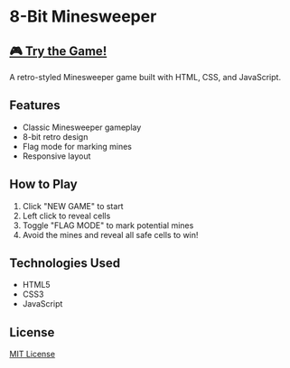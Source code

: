 # 8-Bit Minesweeper

## [🎮 Try the Game!](https://omerkalay.com/games/minesweeper/)

A retro-styled Minesweeper game built with HTML, CSS, and JavaScript.

## Features

- Classic Minesweeper gameplay
- 8-bit retro design
- Flag mode for marking mines
- Responsive layout

## How to Play

1. Click "NEW GAME" to start
2. Left click to reveal cells
3. Toggle "FLAG MODE" to mark potential mines
4. Avoid the mines and reveal all safe cells to win!

## Technologies Used

- HTML5
- CSS3
- JavaScript

## License

[MIT License](LICENSE)
